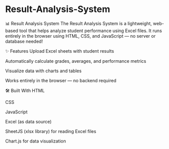 # Result-Analysis-System
📊 Result Analysis System
The Result Analysis System is a lightweight, web-based tool that helps analyze student performance using Excel files. It runs entirely in the browser using HTML, CSS, and JavaScript — no server or database needed!

✨ Features
Upload Excel sheets with student results

Automatically calculate grades, averages, and performance metrics

Visualize data with charts and tables

Works entirely in the browser — no backend required

🛠️ Built With
HTML

CSS

JavaScript

Excel (as data source)

SheetJS (xlsx library) for reading Excel files

Chart.js for data visualization
